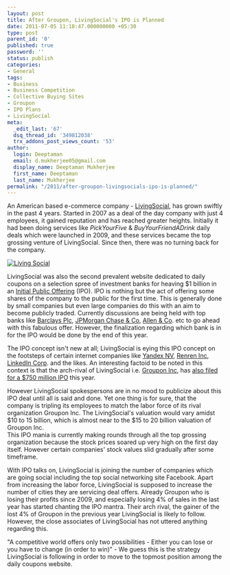 ```yaml
---
layout: post
title: After Groupon, LivingSocial's IPO is Planned
date: 2011-07-05 11:18:47.000000000 +05:30
type: post
parent_id: '0'
published: true
password: ''
status: publish
categories:
- General
tags:
- Business
- Business Competition
- Collective Buying Sites
- Groupon
- IPO Plans
- LivingSocial
meta:
  _edit_last: '67'
  dsq_thread_id: '349812038'
  trx_addons_post_views_count: '53'
author:
  login: Deeptaman
  email: d.mukherjee05@gmail.com
  display_name: Deeptaman Mukherjee
  first_name: Deeptaman
  last_name: Mukherjee
permalink: "/2011/after-groupon-livingsocials-ipo-is-planned/"
---
```

<p>An American based e-commerce company - <a href="http://www.livingsocial.com/">LivingSocial</a>, has grown swiftly in the past 4 years. Started in 2007 as a deal of the day company with just 4 employees, it gained reputation and has reached greater heights. Initially it had been doing services like <em>PickYourFive</em> &amp; <em>BuyYourFriendADrink</em> daily deals which were launched in 2009, and these services became the top grossing venture of LivingSocial. Since then, there was no turning back for the company.</p>

<p><a href="http://livingsocial.com/"><img src="/static/2011/07/livingsocial-logo.jpg" alt="Living Social" class="alignright" /></a></p>
<p>LivingSocial was also the second prevalent website dedicated to daily coupons on a selection spree of investment banks for heaving $1 billion in an <a href="http://en.wikipedia.org/wiki/Initial_public_offering">Initial Public Offering</a> (IPO). IPO is nothing but the act of offering some shares of the company to the public for the first time. This is generally done by small companies but even large companies do this with an aim to become publicly traded. Currently discussions are being held with top banks like <a href="http://group.barclays.com/Home">Barclays Plc</a>, <a href="http://www.jpmorgan.com/pages/jpmorgan">JPMorgan Chase &amp; Co</a>, <a href="http://en.wikipedia.org/wiki/Allen_%26_Company">Allen &amp; Co</a>. etc to go ahead with this fabulous offer. However, the finalization regarding which bank is in for the IPO would be done by the end of this year.</p>
<p>The IPO concept isn't new at all; LivingSocial is eying this IPO concept on the footsteps of certain internet companies like <a href="http://seekingalpha.com/article/271259-ipo-preview-yandex-n-v-russian-search-engine">Yandex NV</a>, <a href="http://renren-inc.com/en/">Renren Inc</a>, <a href="http://www.reuters.com/article/2011/01/28/us-linkedin-ipo-idUSTRE70Q8UA20110128">LinkedIn Corp</a>. and the likes. An interesting factoid to be noted in this context is that the arch-rival of LivingSocial i.e. <a href="http://www.groupon.com/">Groupon Inc</a>, has <a href="http://brajeshwar.wpengine.com/2011/ahead-of-ipo-some-skeptical-of-groupons-value/">also filed for a $750 million IPO</a> this year.</p>
<p>However LivingSocial spokespersons are in no mood to publicize about this IPO deal until all is said and done. Yet one thing is for sure, that the company is tripling its employees to match the labor force of its rival organization Groupon Inc. The LivingSocial's valuation would vary amidst $10 to 15 billion, which is almost near to the $15 to 20 billion valuation of Groupon Inc.<br />
This IPO mania is currently making rounds through all the top grossing organization because the stock prices soared up very high on the first day itself. However certain companies' stock values slid gradually after some timeframe.</p>
<p>With IPO talks on, LivingSocial is joining the number of companies which are going social including the top social networking site Facebook. Apart from increasing the labor force, LivingSocial is supposed to increase the number of cities they are servicing deal offers. Already Groupon who is losing their profits since 2009, and especially losing 4% of sales in the last year has started chanting the IPO mantra. Their arch rival, the gainer of the lost 4% of Groupon in the previous year LivingSocial is likely to follow. However, the close associates of LivingSocial has not uttered anything regarding this.</p>
<p>"A competitive world offers only two possibilities - Either you can lose or you have to change (in order to win)" - We guess this is the strategy LivingSocial is following in order to move to the topmost position among the daily coupons website.</p>
